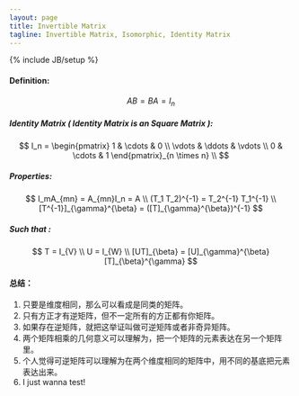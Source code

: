 ```yaml
---
layout: page
title: Invertible Matrix
tagline: Invertible Matrix, Isomorphic, Identity Matrix
---
```

{% include JB/setup %}

#### Definition:  
$$ AB = BA = I_n $$  

##### Identity Matrix ( Identity Matrix is an Square Matrix ):  
$$
 I_n = \begin{pmatrix} 1 & \cdots & 0 \\ \vdots & \ddots & \vdots \\ 0 &  \cdots & 1 \end{pmatrix}_{n \times n} \\
$$

##### Properties:  
$$
 I_mA_{mn} = A_{mn}I_n = A \\
 (T_1 T_2)^{-1} = T_2^{-1} T_1^{-1} \\
 [T^{-1}]_{\gamma}^{\beta} = ([T]_{\gamma}^{\beta})^{-1}
$$
  
##### Such that :   
$$
 T = I_{V} \\
 U = I_{W} \\
 [UT]_{\beta} = [U]_{\gamma}^{\beta} [T]_{\beta}^{\gamma}
$$
    
#### 总结：
1. 只要是维度相同，那么可以看成是同类的矩阵。
2. 只有方正才有逆矩阵，但不一定所有的方正都有你矩阵。
3. 如果存在逆矩阵，就把这举证叫做可逆矩阵或者非奇异矩阵。
4. 两个矩阵相乘的几何意义可以理解为，把一个矩阵的元素表达在另一个矩阵里。
5. 个人觉得可逆矩阵可以理解为在两个维度相同的矩阵中，用不同的基底把元素表达出来。
6. I just wanna test!
